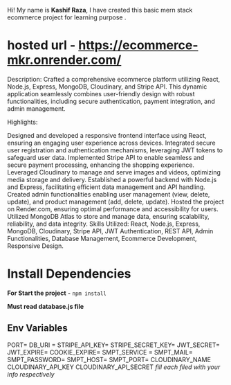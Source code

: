 Hi! My name is **Kashif Raza**, I have created this basic mern stack ecommerce project for learning purpose .
# hosted url - https://ecommerce-mkr.onrender.com/

Description:
Crafted a comprehensive ecommerce platform utilizing React, Node.js, Express, MongoDB, Cloudinary, and Stripe API. This dynamic application seamlessly combines user-friendly design with robust functionalities, including secure authentication, payment integration, and admin management.

Highlights:

Designed and developed a responsive frontend interface using React, ensuring an engaging user experience across devices.
Integrated secure user registration and authentication mechanisms, leveraging JWT tokens to safeguard user data.
Implemented Stripe API to enable seamless and secure payment processing, enhancing the shopping experience.
Leveraged Cloudinary to manage and serve images and videos, optimizing media storage and delivery.
Established a powerful backend with Node.js and Express, facilitating efficient data management and API handling.
Created admin functionalities enabling user management (view, delete, update), and product management (add, delete, update).
Hosted the project on Render.com, ensuring optimal performance and accessibility for users.
Utilized MongoDB Atlas to store and manage data, ensuring scalability, reliability, and data integrity.
Skills Utilized:
React, Node.js, Express, MongoDB, Cloudinary, Stripe API, JWT Authentication, REST API, Admin Functionalities, Database Management, Ecommerce Development, Responsive Design.

# Install Dependencies

**For Start the project** - `npm install`

**Must read database.js file** 

## Env Variables

PORT=
DB_URI =
STRIPE_API_KEY=
STRIPE_SECRET_KEY=
JWT_SECRET=
JWT_EXPIRE=
COOKIE_EXPIRE=
SMPT_SERVICE =
SMPT_MAIL=
SMPT_PASSWORD=
SMPT_HOST=
SMPT_PORT=
CLOUDINARY_NAME
CLOUDINARY_API_KEY
CLOUDINARY_API_SECRET
_fill each filed with your info respectively_




